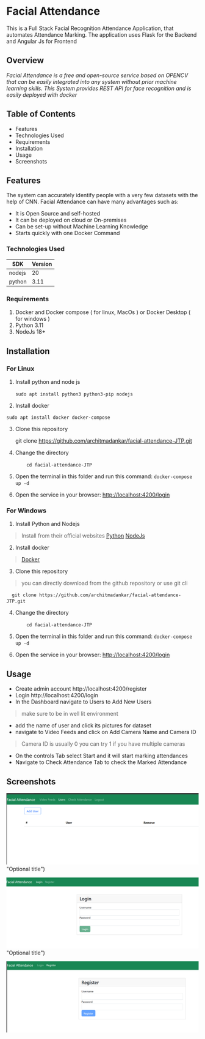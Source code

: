 # Facial Attendance

This is a Full Stack Facial Recognition Attendance Application, that automates Attendance Marking. 
The application uses Flask for the Backend and Angular Js for Frontend

## Overview

*Facial Attendance is a free and open-source service based on OPENCV that can be easily integrated into any system without prior machine learning skills. This System provides REST API for face recognition and is easily deployed with docker*

## Table of Contents

 - Features
 - Technologies Used
 - Requirements
 - Installation
 - Usage
 - Screenshots

## 	Features

The system can accurately identify people with a very few datasets with the help of CNN.
Facial Attendance can have many advantages such as:

 - It is Open Source and self-hosted
 - It can be deployed on cloud or On-premises
 - Can be set-up without Machine Learning Knowledge
 - Starts quickly with one Docker Command

### Technologies Used
|  SDK|Version  |
|--|--|
|  nodejs|20  |
|python| 3.11|



### Requirements

1. Docker and Docker compose ( for linux, MacOs ) or Docker Desktop ( for windows )
2. Python 3.11 
3. NodeJs 18+ 

## Installation
### For Linux 
1. Install python and node js 

	`sudo apt install python3 python3-pip nodejs`

2.	 Install docker 

    sudo apt install docker docker-compose
3. Clone this repository

      git clone https://github.com/architmadankar/facial-attendance-JTP.git
4. Change the directory

    `    cd facial-attendance-JTP`

5.  Open the terminal in this folder and run this command:  `docker-compose up -d`
6.  Open the service in your browser:  [http://localhost:4200/login](http://localhost:4200/login)

### For Windows
1. Install Python and Nodejs

> Install from their official websites
> [Python](https://www.python.org/downloads/) [NodeJs](https://nodejs.org/en/download)

2.	 Install docker 
>[Docker](https://www.docker.com/products/docker-desktop/)

3. Clone this repository
>you can directly download from the github repository or use git cli 

      git clone https://github.com/architmadankar/facial-attendance-JTP.git
4. Change the directory

    `    cd facial-attendance-JTP`

5.  Open the terminal in this folder and run this command:  `docker-compose up -d`
6.  Open the service in your browser:  [http://localhost:4200/login](http://localhost:4200/login)


## Usage
- Create admin account http://localhost:4200/register
- Login http://localhost:4200/login
- In the Dashboard navigate to Users to Add New Users 
 >make sure to be in well lit environment
- add the name of user and click its pictures for dataset
- navigate to Video Feeds and click on Add Camera Name and Camera ID
> Camera ID is usually 0 you can try 1 if you have multiple cameras
- On the controls Tab select Start and it will start marking attendances
- Navigate to Check Attendance Tab to check the Marked Attendance

## Screenshots

![Add User](https://github.com/architmadankar/facial-attendance-JTP/blob/90e7a2ce5c84b12eb849293942e85112ebb2e740/screenshots/addUser.png) "Optional title")

![Login](https://github.com/architmadankar/facial-attendance-JTP/blob/90e7a2ce5c84b12eb849293942e85112ebb2e740/screenshots/login.png) "Optional title")

![Register](https://github.com/architmadankar/facial-attendance-JTP/blob/90e7a2ce5c84b12eb849293942e85112ebb2e740/screenshots/register.png "Optional title")



